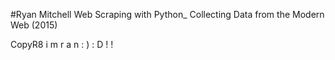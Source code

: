 #Ryan Mitchell Web Scraping with Python_ Collecting Data from the Modern Web (2015)


CopyR8 i m r a n : ) : D ! !
